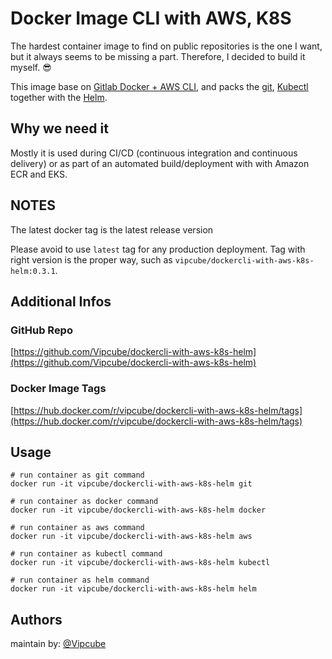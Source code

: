 # Docker Image CLI with AWS, K8S

The hardest container image to find on public repositories is the one I want, but it always seems to be missing a part.
Therefore, I decided to build it myself. :sunglasses:

This image base on [Gitlab Docker + AWS CLI](https://gitlab.com/gitlab-org/cloud-deploy), and 
packs the [git](https://git-scm.com/), [Kubectl](https://kubernetes.io/docs/tasks/tools/) together with the [Helm](https://helm.sh/docs/intro/install/).

## Why we need it

Mostly it is used during CI/CD (continuous integration and continuous delivery) or as part of an automated build/deployment with with Amazon ECR and EKS.

## NOTES

The latest docker tag is the latest release version

Please avoid to use `latest` tag for any production deployment.
Tag with right version is the proper way, such as `vipcube/dockercli-with-aws-k8s-helm:0.3.1`.

## Additional Infos

### GitHub Repo

[https://github.com/Vipcube/dockercli-with-aws-k8s-helm](https://github.com/Vipcube/dockercli-with-aws-k8s-helm)

### Docker Image Tags

[https://hub.docker.com/r/vipcube/dockercli-with-aws-k8s-helm/tags](https://hub.docker.com/r/vipcube/dockercli-with-aws-k8s-helm/tags)

## Usage

```shell
# run container as git command
docker run -it vipcube/dockercli-with-aws-k8s-helm git

# run container as docker command
docker run -it vipcube/dockercli-with-aws-k8s-helm docker

# run container as aws command
docker run -it vipcube/dockercli-with-aws-k8s-helm aws

# run container as kubectl command
docker run -it vipcube/dockercli-with-aws-k8s-helm kubectl

# run container as helm command
docker run -it vipcube/dockercli-with-aws-k8s-helm helm
```

## Authors

maintain by: [@Vipcube](https://github.com/Vipcube)
